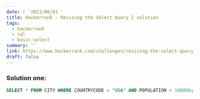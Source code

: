 ```yaml
---
date: ! '2021/06/01 '
title: Hackerrank - Revising the Select Query I solution
tags:
  - hackerrank
  - sql
  - basic-select
summary: ''
link: https://www.hackerrank.com/challenges/revising-the-select-query
draft: false
---
```


### Solution one:

```sql
SELECT * FROM CITY WHERE COUNTRYCODE = "USA" AND POPULATION > 100000;
```
